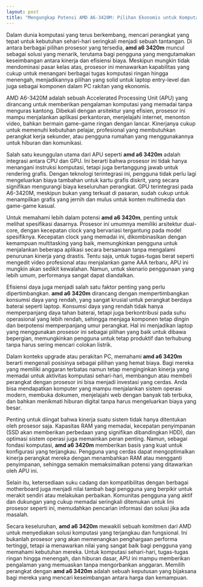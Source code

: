 ```yaml
---
layout: post
title: "Mengungkap Potensi AMD A6-3420M: Pilihan Ekonomis untuk Komputasi Sehari-hari"
---
```


Dalam dunia komputasi yang terus berkembang, mencari perangkat yang tepat untuk kebutuhan sehari-hari seringkali menjadi sebuah tantangan. Di antara berbagai pilihan prosesor yang tersedia, **amd a6 3420m** muncul sebagai solusi yang menarik, terutama bagi pengguna yang mengutamakan keseimbangan antara kinerja dan efisiensi biaya. Meskipun mungkin tidak mendominasi pasar kelas atas, prosesor ini menawarkan kapabilitas yang cukup untuk menangani berbagai tugas komputasi ringan hingga menengah, menjadikannya pilihan yang solid untuk laptop entry-level dan juga sebagai komponen dalam PC rakitan yang ekonomis.

AMD A6-3420M adalah sebuah Accelerated Processing Unit (APU) yang dirancang untuk memberikan pengalaman komputasi yang memadai tanpa menguras kantong. Dibekali dengan arsitektur yang efisien, prosesor ini mampu menjalankan aplikasi perkantoran, menjelajahi internet, menonton video, bahkan bermain game-game ringan dengan lancar. Kinerjanya cukup untuk memenuhi kebutuhan pelajar, profesional yang membutuhkan perangkat kerja sekunder, atau pengguna rumahan yang menggunakannya untuk hiburan dan komunikasi.

Salah satu keunggulan utama dari APU seperti **amd a6 3420m** adalah integrasi antara CPU dan GPU. Ini berarti bahwa prosesor ini tidak hanya menangani instruksi komputasi, tetapi juga bertanggung jawab untuk rendering grafis. Dengan teknologi terintegrasi ini, pengguna tidak perlu lagi mengeluarkan biaya tambahan untuk kartu grafis diskrit, yang secara signifikan mengurangi biaya keseluruhan perangkat. GPU terintegrasi pada A6-3420M, meskipun bukan yang terkuat di pasaran, sudah cukup untuk menampilkan grafis yang jernih dan mulus untuk konten multimedia dan game-game kasual.

Untuk memahami lebih dalam potensi **amd a6 3420m**, penting untuk melihat spesifikasi dasarnya. Prosesor ini umumnya memiliki arsitektur dual-core, dengan kecepatan clock yang bervariasi tergantung pada model spesifiknya. Kecepatan clock yang memadai ini, dikombinasikan dengan kemampuan multitasking yang baik, memungkinkan pengguna untuk menjalankan beberapa aplikasi secara bersamaan tanpa mengalami penurunan kinerja yang drastis. Tentu saja, untuk tugas-tugas berat seperti mengedit video profesional atau menjalankan game AAA terbaru, APU ini mungkin akan sedikit kewalahan. Namun, untuk skenario penggunaan yang lebih umum, performanya sangat dapat diandalkan.

Efisiensi daya juga menjadi salah satu faktor penting yang perlu dipertimbangkan. **amd a6 3420m** dirancang dengan mempertimbangkan konsumsi daya yang rendah, yang sangat krusial untuk perangkat berdaya baterai seperti laptop. Konsumsi daya yang rendah tidak hanya memperpanjang daya tahan baterai, tetapi juga berkontribusi pada suhu operasional yang lebih rendah, sehingga menjaga komponen tetap dingin dan berpotensi memperpanjang umur perangkat. Hal ini menjadikan laptop yang menggunakan prosesor ini sebagai pilihan yang baik untuk dibawa bepergian, memungkinkan pengguna untuk tetap produktif dan terhubung tanpa harus sering mencari colokan listrik.

Dalam konteks upgrade atau perakitan PC, memahami **amd a6 3420m** berarti mengenali posisinya sebagai pilihan yang hemat biaya. Bagi mereka yang memiliki anggaran terbatas namun tetap menginginkan kinerja yang memadai untuk aktivitas komputasi sehari-hari, membangun atau membeli perangkat dengan prosesor ini bisa menjadi investasi yang cerdas. Anda bisa mendapatkan komputer yang mampu menjalankan sistem operasi modern, membuka dokumen, menjelajahi web dengan banyak tab terbuka, dan bahkan menikmati hiburan digital tanpa harus mengeluarkan biaya yang besar.

Penting untuk diingat bahwa kinerja suatu sistem tidak hanya ditentukan oleh prosesor saja. Kapasitas RAM yang memadai, kecepatan penyimpanan (SSD akan memberikan perbedaan yang signifikan dibandingkan HDD), dan optimasi sistem operasi juga memainkan peran penting. Namun, sebagai fondasi komputasi, **amd a6 3420m** memberikan basis yang kuat untuk konfigurasi yang terjangkau. Pengguna yang cerdas dapat mengoptimalkan kinerja perangkat mereka dengan menambahkan RAM atau mengganti penyimpanan, sehingga semakin memaksimalkan potensi yang ditawarkan oleh APU ini.

Selain itu, ketersediaan suku cadang dan kompatibilitas dengan berbagai motherboard juga menjadi nilai tambah bagi pengguna yang berpikir untuk merakit sendiri atau melakukan perbaikan. Komunitas pengguna yang aktif dan dukungan yang cukup memadai seringkali ditemukan untuk lini prosesor seperti ini, memudahkan pencarian informasi dan solusi jika ada masalah.

Secara keseluruhan, **amd a6 3420m** mewakili sebuah komitmen dari AMD untuk menyediakan solusi komputasi yang terjangkau dan fungsional. Ini bukanlah prosesor yang akan memenangkan penghargaan performa tertinggi, tetapi ia menawarkan nilai yang sangat baik bagi pengguna yang memahami kebutuhan mereka. Untuk komputasi sehari-hari, tugas-tugas ringan hingga menengah, dan hiburan dasar, APU ini mampu memberikan pengalaman yang memuaskan tanpa mengorbankan anggaran. Memilih perangkat dengan **amd a6 3420m** adalah sebuah keputusan yang bijaksana bagi mereka yang mencari keseimbangan antara harga dan kemampuan.
